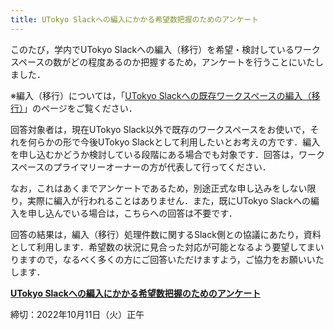 ```yaml
---
title: UTokyo Slackへの編入にかかる希望数把握のためのアンケート
---
```


このたび，学内でUTokyo Slackへの編入（移行）を希望・検討しているワークスペースの数がどの程度あるのか把握するため，アンケートを行うことにいたしました．

※編入（移行）については，「[UTokyo Slackへの既存ワークスペースの編入（移行）](/slack/workspace/migration)」のページをご覧ください．

回答対象者は，現在UTokyo Slack以外で既存のワークスペースをお使いで，それを何らかの形で今後UTokyo Slackとして利用したいとお考えの方です．編入を申し込むかどうか検討している段階にある場合でも対象です．回答は，ワークスペースのプライマリーオーナーの方が代表して行ってください．

なお，これはあくまでアンケートであるため，別途正式な申し込みをしない限り，実際に編入が行われることはありません．また，既にUTokyo Slackへの編入を申し込んでいる場合は，こちらへの回答は不要です．

回答の結果は，編入（移行）処理件数に関するSlack側との協議にあたり，資料として利用します．希望数の状況に見合った対応が可能となるよう要望してまいりますので，なるべく多くの方にご回答いただけますよう，ご協力をお願いいたします．

<b class="box center">
<a href="https://forms.office.com/r/Y1urwC7RAv">UTokyo Slackへの編入にかかる希望数把握のためのアンケート</a>
</b>

締切：2022年10月11日（火）正午
